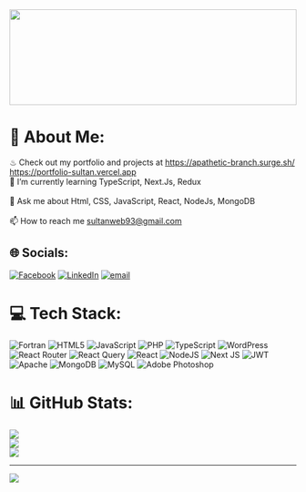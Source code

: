 <div align="left">
  <img height="168" width="100%" src="https://i.ibb.co.com/vXJTrbp/banner.jpg" />
</div>



# 💫 About Me:
♨ Check out my portfolio and projects at https://apathetic-branch.surge.sh/<br> https://portfolio-sultan.vercel.app <br>🌱 I’m currently learning TypeScript, Next.Js, Redux<br><br>💬 Ask me about Html, CSS, JavaScript, React,  NodeJs, MongoDB<br><br>📫 How to reach me sultanweb93@gmail.com


## 🌐 Socials:
[![Facebook](https://img.shields.io/badge/Facebook-%231877F2.svg?logo=Facebook&logoColor=white)](https://facebook.com/https://www.facebook.com/sultan.phy) [![LinkedIn](https://img.shields.io/badge/LinkedIn-%230077B5.svg?logo=linkedin&logoColor=white)](https://linkedin.com/in/https://www.linkedin.com/in/sultan-ph10) [![email](https://img.shields.io/badge/Email-D14836?logo=gmail&logoColor=white)](mailto:sultanweb93@gmail.com) 

# 💻 Tech Stack:
![Fortran](https://img.shields.io/badge/Fortran-%23734F96.svg?style=for-the-badge&logo=fortran&logoColor=white) ![HTML5](https://img.shields.io/badge/html5-%23E34F26.svg?style=for-the-badge&logo=html5&logoColor=white) ![JavaScript](https://img.shields.io/badge/javascript-%23323330.svg?style=for-the-badge&logo=javascript&logoColor=%23F7DF1E) ![PHP](https://img.shields.io/badge/php-%23777BB4.svg?style=for-the-badge&logo=php&logoColor=white) ![TypeScript](https://img.shields.io/badge/typescript-%23007ACC.svg?style=for-the-badge&logo=typescript&logoColor=white) ![WordPress](https://img.shields.io/badge/WordPress-%23117AC9.svg?style=for-the-badge&logo=WordPress&logoColor=white) ![React Router](https://img.shields.io/badge/React_Router-CA4245?style=for-the-badge&logo=react-router&logoColor=white) ![React Query](https://img.shields.io/badge/-React%20Query-FF4154?style=for-the-badge&logo=react%20query&logoColor=white) ![React](https://img.shields.io/badge/react-%2320232a.svg?style=for-the-badge&logo=react&logoColor=%2361DAFB) ![NodeJS](https://img.shields.io/badge/node.js-6DA55F?style=for-the-badge&logo=node.js&logoColor=white) ![Next JS](https://img.shields.io/badge/Next-black?style=for-the-badge&logo=next.js&logoColor=white) ![JWT](https://img.shields.io/badge/JWT-black?style=for-the-badge&logo=JSON%20web%20tokens) ![Apache](https://img.shields.io/badge/apache-%23D42029.svg?style=for-the-badge&logo=apache&logoColor=white) ![MongoDB](https://img.shields.io/badge/MongoDB-%234ea94b.svg?style=for-the-badge&logo=mongodb&logoColor=white) ![MySQL](https://img.shields.io/badge/mysql-4479A1.svg?style=for-the-badge&logo=mysql&logoColor=white) ![Adobe Photoshop](https://img.shields.io/badge/adobe%20photoshop-%2331A8FF.svg?style=for-the-badge&logo=adobe%20photoshop&logoColor=white)
# 📊 GitHub Stats:
![](https://github-readme-stats.vercel.app/api?username=sultangithub04&theme=default&hide_border=true&include_all_commits=false&count_private=true)<br/>
![](https://github-readme-streak-stats.herokuapp.com/?user=sultangithub04&theme=default&hide_border=true)<br/>
![](https://github-readme-stats.vercel.app/api/top-langs/?username=sultangithub04&theme=default&hide_border=true&include_all_commits=false&count_private=true&layout=compact)

---
[![](https://visitcount.itsvg.in/api?id=sultangithub04&icon=2&color=1)](https://visitcount.itsvg.in)

<!-- Proudly created with GPRM ( https://gprm.itsvg.in ) -->
